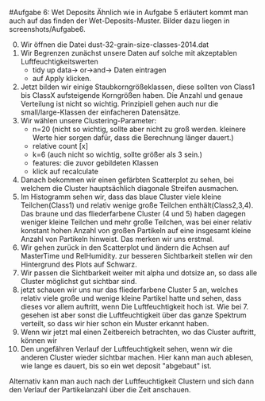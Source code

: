 #Aufgabe 6: Wet Deposits
Ähnlich wie in Aufgabe 5 erläutert kommt man auch auf das finden der Wet-Deposits-Muster.
Bilder dazu liegen in screenshots/Aufgabe6.

0. Wir öffnen die Datei dust-32-grain-size-classes-2014.dat
1. Wir Begrenzen zunächst unsere Daten auf solche mit akzeptablen Luftfeuchtigkeitswerten
	- tidy up data-> or->and-> Daten eintragen
	- auf Apply klicken.
2. Jetzt bilden wir einige Staubkorngrößeklassen, diese sollten von Class1 bis ClassX aufsteigende Korngrößen haben. 
Die Anzahl und genaue Verteilung ist nicht so wichtig. Prinzipiell gehen auch nur die small/large-Klassen der 
einfacheren Datensätze.
3. Wir wählen unsere Clustering-Parameter:
	- n=20 (nicht so wichtig, sollte aber nicht zu groß werden. kleinere Werte hier sorgen dafür, dass die Berechnung
	 länger dauert.)
	- relative count [x]
	- k=6 (auch nicht so wichtig, sollte größer als 3 sein.)
	- features: die zuvor gebildeten Klassen
	- klick auf recalculate
4. Danach bekommen wir einen gefärbten Scatterplot zu sehen, bei welchem die Cluster hauptsächlich diagonale Streifen
 ausmachen.
5. Im Histogramm sehen wir, dass das blaue Cluster viele kleine Teilchen(Class1) und relativ wenige große Teilchen 
enthält(Class2,3,4). Das braune und das fliederfarbene Cluster (4 und 5) haben dagegen weniger kleine Teilchen und mehr 
große Teilchen, was bei einer relativ konstant hohen Anzahl von großen Partikeln auf eine insgesamt kleine Anzahl von
 Partikeln hinweist. Das merken wir uns erstmal.
6. Wir gehen zurück in den Scatterplot und ändern die Achsen auf MasterTime und RelHumidity. zur besseren 
Sichtbarkeit stellen wir den Hintergrund des Plots auf Schwarz.
7. Wir passen die Sichtbarkeit weiter mit alpha und dotsize an, so dass alle Cluster möglichst gut sichtbar sind.
8. jetzt schauen wir uns nur das fliederfarbene Cluster 5 an, welches relativ viele große und wenige kleine Partikel 
hatte und sehen, dass dieses vor allem auftritt, wenn Die Luftfeuchtigkeit hoch ist.
Wie bei 7. gesehen ist aber sonst die Luftfeuchtigkeit über das ganze Spektrum verteilt, so dass wir hier schon ein 
Muster erkannt haben.
9. Wenn wir jetzt mal einen Zeitbereich betrachten, wo das Cluster auftritt, können wir
10. Den ungefähren Verlauf der Luftfeuchtigkeit sehen, wenn wir die anderen Cluster wieder sichtbar machen.
Hier kann man auch ablesen, wie lange es dauert, bis so ein wet deposit "abgebaut" ist.


Alternativ kann man auch nach der Luftfeuchtigkeit Clustern und sich dann den Verlauf der Partikelanzahl über die Zeit 
anschauen.